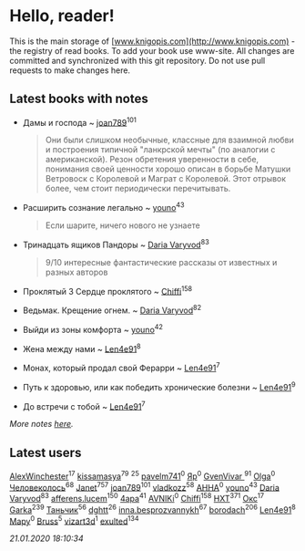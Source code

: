 # Hello, reader!
This is the main storage of [www.knigopis.com](http://www.knigopis.com) - the registry of read books.
To add your book use www-site. All changes are committed and synchronized with this git repository.
Do not use pull requests to make changes here.


## Latest books with notes
* Дамы и господа ~ [joan789](users/240/2401650-vkontakte)<sup>101</sup>
    > Они были слишком необычные, классные для взаимной любви и построения типичной "ланкрской мечты" (по аналогии с американской).
    > Резон обретения уверенности в себе, понимания своей ценности хорошо описан в борьбе Матушки Ветровоск с Королевой и Маграт с Королевой. Этот отрывок более, чем стоит периодически перечитывать.

* Расширить сознание легально ~ [youno](users/302/302928912-vkontakte)<sup>43</sup>
    > Если шарите, ничего нового не узнаете

* Тринадцать ящиков Пандоры ~ [Daria Varyvod](users/829/829893410524253-facebook)<sup>83</sup>
    > 9/10 интересные фантастические рассказы от известных и разных авторов

* Проклятый 3 Сердце проклятого ~ [Chiffi](users/105/105831994080785626680-google)<sup>158</sup>

* Ведьмак. Крещение огнем. ~ [Daria Varyvod](users/829/829893410524253-facebook)<sup>82</sup>

* Выйди из зоны комфорта ~ [youno](users/302/302928912-vkontakte)<sup>42</sup>

* Жена между нами ~ [Len4e91](users/254/254448176-yandex)<sup>8</sup>

* Монах, который продал свой Ферарри ~ [Len4e91](users/254/254448176-yandex)<sup>7</sup>

* Путь к здоровью, или как победить хронические болезни ~ [Len4e91](users/254/254448176-yandex)<sup>9</sup>

* До встречи с тобой ~ [Len4e91](users/254/254448176-yandex)<sup>7</sup>


_More notes [here](latest_books_with_notes.md)._


## Latest users
[AlexWinchester](users/268/2680385415370992-facebook)<sup>17</sup> 
[kissamasya](users/684/68439978-vkontakte)<sup>79</sup> 
[](users/270/270444099499-odnoklassniki)<sup>25</sup> 
[pavelm741](users/468/468820957-vkontakte)<sup>0</sup> 
[Яр](users/105/105454927277334527943-google)<sup>0</sup> 
[GvenVivar ](users/158/158266434925901-facebook)<sup>91</sup> 
[Olga](users/436/436975952-vkontakte)<sup>0</sup> 
[Человеколось](users/174/17475979687188177329-mailru)<sup>68</sup> 
[Janet](users/108/108113656204404967440-google)<sup>757</sup> 
[joan789](users/240/2401650-vkontakte)<sup>101</sup> 
[vladkozz](users/572/57239276-vkontakte)<sup>58</sup> 
[АННА](users/510/51000816-vkontakte)<sup>0</sup> 
[youno](users/302/302928912-vkontakte)<sup>43</sup> 
[Daria Varyvod](users/829/829893410524253-facebook)<sup>83</sup> 
[afferens.lucem](users/196/196071655-vkontakte)<sup>150</sup> 
[4apa](users/117/117392596378069249667-google)<sup>41</sup> 
[AVNIKi](users/368/368978766-vkontakte)<sup>0</sup> 
[Chiffi](users/105/105831994080785626680-google)<sup>158</sup> 
[HXT](users/100/100002563462782-facebook)<sup>371</sup> 
[Окс](users/102/102536471289425216982-google)<sup>17</sup> 
[Garka](users/115/115753719718250012620-google)<sup>239</sup> 
[Таньчик](users/209/2096581563762610-facebook)<sup>56</sup> 
[dghtt](users/233/233860015-vkontakte)<sup>26</sup> 
[inna.besprozvannykh](users/733/73323849-yandex)<sup>67</sup> 
[borodach](users/157/15706320-vkontakte)<sup>206</sup> 
[Len4e91](users/254/254448176-yandex)<sup>8</sup> 
[Мару](users/115/115217405940870180381-google)<sup>0</sup> 
[Bruss](users/178/178551812-vkontakte)<sup>5</sup> 
[vizart3d](users/581/58171750-vkontakte)<sup>1</sup> 
[exulted](users/100/100599204551896265722-google)<sup>134</sup> 


_21.01.2020 18:10:34_

